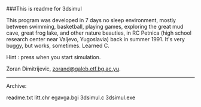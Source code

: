 ###This is readme for 3dsimul

This program was developed in 7 days no sleep environment, mostly between
swimming, basketball, playing games, exploring the great mud cave, great
frog lake, and other nature beauties, in RC Petnica (high school research
center near Valjevo, Yugoslavia) back in summer 1991. It's very buggy, but
works, sometimes. Learned C.

Hint : press <d> when you start simulation.

Zoran Dimitrijevic, zorand@galeb.etf.bg.ac.yu.

__________________________________________________________________________

Archive:

readme.txt
litt.chr
egavga.bgi
3dsimul.c
3dsimul.exe

